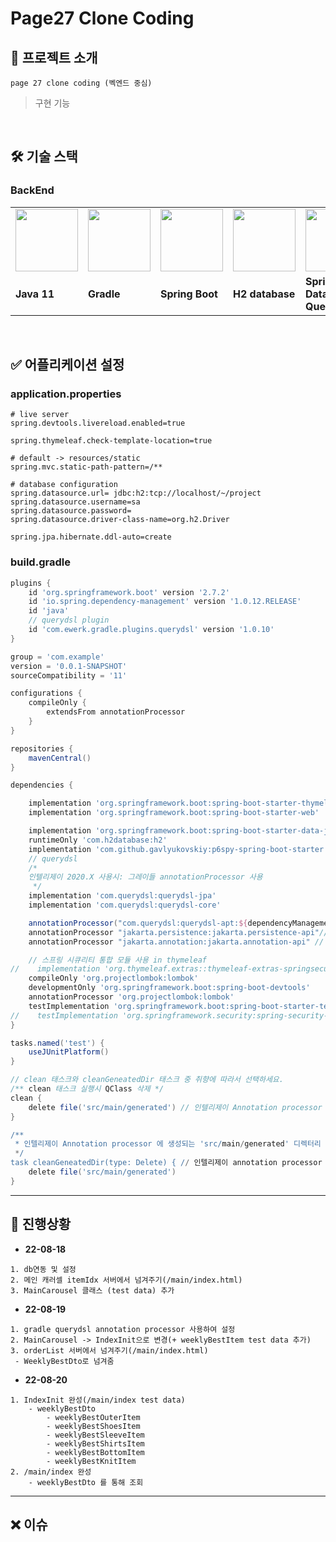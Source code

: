 # Page27 Clone Coding

## 🤲 프로젝트 소개
```
page 27 clone coding (벡엔드 중심)
```

> 구현 기능


<br>


## 🛠 기술 스택

### BackEnd

<table>
  <tr>
    <td>
        <img src="https://images.velog.io/images/codemcd/post/131a0a54-437c-4acf-ba01-c8798c0b7628/Java_Logo.png" width="100px" />
    </td>
    <td>
        <img src="https://images.velog.io/images/courage331/post/1331631e-dbe9-4697-ad99-4521f4b04490/image.png" width="100px" />
    </td>
    <td>
        <img src="https://perfectacle.github.io/2017/08/02/Spring-boot-study-001day/thumb.png" width="100px" />
    </td>
    <td>
        <img src="https://dbdb.io/media/logos/h2-logo.svg" width="100px" />
    </td>
    <td>
        <img src="https://miro.medium.com/max/658/1*Ok6oJjpnrroklRhRiL6l3w.png" width="100px" />
    </td>
    <td>
        <img src="https://blog.kakaocdn.net/dn/eVRvQn/btqEbu9rz8n/k7ea2jKIlA4koHgBVrlrT1/img.png" width="100px" />
    </td>
  </tr>
  <tr>
    <td><b>Java 11</b></td>
    <td><b>Gradle</b></td>
    <td><b>Spring Boot</b></td>
    <td><b>H2 database</b></td>
    <td><b>Spring DataJPA/<br>QueryDSL</b></td>
    <td><b>JUnit5 / Mockito</b></td>
  </tr>
</table>


<br>


## ✅ 어플리케이션 설정

### application.properties
``` properties
# live server
spring.devtools.livereload.enabled=true

spring.thymeleaf.check-template-location=true

# default -> resources/static
spring.mvc.static-path-pattern=/**

# database configuration
spring.datasource.url= jdbc:h2:tcp://localhost/~/project
spring.datasource.username=sa
spring.datasource.password=
spring.datasource.driver-class-name=org.h2.Driver

spring.jpa.hibernate.ddl-auto=create
```

### build.gradle
```groovy
plugins {
    id 'org.springframework.boot' version '2.7.2'
    id 'io.spring.dependency-management' version '1.0.12.RELEASE'
    id 'java'
    // querydsl plugin
    id 'com.ewerk.gradle.plugins.querydsl' version '1.0.10'
}

group = 'com.example'
version = '0.0.1-SNAPSHOT'
sourceCompatibility = '11'

configurations {
    compileOnly {
        extendsFrom annotationProcessor
    }
}

repositories {
    mavenCentral()
}

dependencies {

    implementation 'org.springframework.boot:spring-boot-starter-thymeleaf'
    implementation 'org.springframework.boot:spring-boot-starter-web'

    implementation 'org.springframework.boot:spring-boot-starter-data-jpa'
    runtimeOnly 'com.h2database:h2'
    implementation 'com.github.gavlyukovskiy:p6spy-spring-boot-starter:1.5.6'
    // querydsl
    /*
    인텔리제이 2020.X 사용시: 그레이들 annotationProcessor 사용
     */
    implementation 'com.querydsl:querydsl-jpa'
    implementation 'com.querydsl:querydsl-core'

    annotationProcessor("com.querydsl:querydsl-apt:${dependencyManagement.importedProperties['querydsl.version']}:jpa") // querydsl JPAAnnotationProcessor 사용 지정
    annotationProcessor "jakarta.persistence:jakarta.persistence-api"// java.lang.NoClassDefFoundError(javax.annotation.Entity) 발생 대응
    annotationProcessor "jakarta.annotation:jakarta.annotation-api" // java.lang.NoClassDefFoundError (javax.annotation.Generated) 발생 대응

    // 스프링 시큐리티 통합 모듈 사용 in thymeleaf
//    implementation 'org.thymeleaf.extras::thymeleaf-extras-springsecurity5'
    compileOnly 'org.projectlombok:lombok'
    developmentOnly 'org.springframework.boot:spring-boot-devtools'
    annotationProcessor 'org.projectlombok:lombok'
    testImplementation 'org.springframework.boot:spring-boot-starter-test'
//    testImplementation 'org.springframework.security:spring-security-test'
}

tasks.named('test') {
    useJUnitPlatform()
}

// clean 태스크와 cleanGeneatedDir 태스크 중 취향에 따라서 선택하세요.
/** clean 태스크 실행시 QClass 삭제 */
clean {
    delete file('src/main/generated') // 인텔리제이 Annotation processor 생성물 생성위치
}

/**
 * 인텔리제이 Annotation processor 에 생성되는 'src/main/generated' 디렉터리 삭제
 */
task cleanGeneatedDir(type: Delete) { // 인텔리제이 annotation processor 가 생성한 Q클래스가 clean 태스크로 삭제되는 게 불편하다면 둘 중에 하나를 선택
    delete file('src/main/generated')
}

```

-----------------------

## 📑 진행상황

* **22-08-18**

```
1. db연동 및 설정
2. 메인 캐러셀 itemIdx 서버에서 넘겨주기(/main/index.html)
3. MainCarousel 클래스 (test data) 추가
```

* **22-08-19**
```
1. gradle querydsl annotation processor 사용하여 설정
2. MainCarousel -> IndexInit으로 변경(+ weeklyBestItem test data 추가)
3. orderList 서버에서 넘겨주기(/main/index.html)
 - WeeklyBestDto로 넘겨줌 
```


* **22-08-20**
```
1. IndexInit 완성(/main/index test data)
    - weeklyBestDto
        - weeklyBestOuterItem
        - weeklyBestShoesItem
        - weeklyBestSleeveItem
        - weeklyBestShirtsItem
        - weeklyBestBottomItem
        - weeklyBestKnitItem
2. /main/index 완성
    - weeklyBestDto 를 통해 조회
```


---------------


## ❌ 이슈

 



